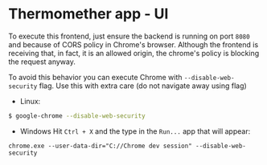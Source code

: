 # Thermomether app - UI

To execute this frontend, just ensure the backend is running on port `8080` and because of CORS policy in Chrome's browser. Although the frontend is receiving that, in fact,
it is an allowed origin, the chrome's policy is blocking the request anyway.

To avoid this behavior you can execute Chrome with `--disable-web-security` flag. Use this with extra care (do not navigate away using flag)

- Linux:
```bash
$ google-chrome --disable-web-security
```
- Windows
Hit `Ctrl + X` and the type in the `Run...` app that will appear:

```prompt
chrome.exe --user-data-dir="C://Chrome dev session" --disable-web-security
```


